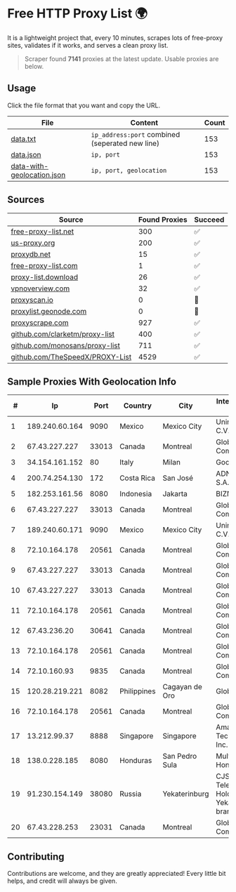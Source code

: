 
# Free HTTP Proxy List 🌍

It is a lightweight project that, every 10 minutes, scrapes lots of free-proxy sites, validates if it works, and serves a clean proxy list.


> Scraper found **7141** proxies at the latest update. Usable proxies are below.

## Usage

Click the file format that you want and copy the URL.


|File|Content|Count|
|----|-------|-----|
|[data.txt](https://raw.githubusercontent.com/themiralay/Proxy-List-World/master/data.txt)|`ip_address:port` combined (seperated new line)|153|
|[data.json](https://raw.githubusercontent.com/themiralay/Proxy-List-World/master/data.json)|`ip, port`|153|
|[data-with-geolocation.json](https://raw.githubusercontent.com/themiralay/Proxy-List-World/master/data-with-geolocation.json)|`ip, port, geolocation`|153|

## Sources

|Source|Found Proxies|Succeed|
|------|-------------|-------|
|[free-proxy-list.net](https://free-proxy-list.net)|300|✅|
|[us-proxy.org](https://www.us-proxy.org)|200|✅|
|[proxydb.net](http://proxydb.net)|15|✅|
|[free-proxy-list.com](https://free-proxy-list.com/?page=&port=&type%5B%5D=http&type%5B%5D=https&up_time=0&search=Search)|1|✅|
|[proxy-list.download](https://www.proxy-list.download/HTTP)|26|✅|
|[vpnoverview.com](https://vpnoverview.com/privacy/anonymous-browsing/free-proxy-servers)|32|✅|
|[proxyscan.io](https://www.proxyscan.io)|0|🚫|
|[proxylist.geonode.com](https://proxylist.geonode.com/api/proxy-list?limit=300&page=1&sort_by=lastChecked&sort_type=desc&protocols=http,https)|0|🚫|
|[proxyscrape.com](https://api.proxyscrape.com/v2/?request=displayproxies&protocol=http&timeout=10000&country=all&ssl=all&anonymity=all)|927|✅|
|[github.com/clarketm/proxy-list](https://raw.githubusercontent.com/clarketm/proxy-list/master/proxy-list-raw.txt)|400|✅|
|[github.com/monosans/proxy-list](https://raw.githubusercontent.com/monosans/proxy-list/main/proxies/http.txt)|711|✅|
|[github.com/TheSpeedX/PROXY-List](https://raw.githubusercontent.com/TheSpeedX/PROXY-List/master/http.txt)|4529|✅|


## Sample Proxies With Geolocation Info

|#|Ip|Port|Country|City|Internet Service Provider|
|-|--|----|-------|----|-------------------------|
|1|189.240.60.164|9090|Mexico|Mexico City|Uninet S.A. de C.V.|
|2|67.43.227.227|33013|Canada|Montreal|GloboTech Communications|
|3|34.154.161.152|80|Italy|Milan|Google LLC|
|4|200.74.254.130|172|Costa Rica|San José|ADN Solutions S.A. (Rokru Int.)|
|5|182.253.161.56|8080|Indonesia|Jakarta|BIZNET|
|6|67.43.227.227|33013|Canada|Montreal|GloboTech Communications|
|7|189.240.60.171|9090|Mexico|Mexico City|Uninet S.A. de C.V.|
|8|72.10.164.178|20561|Canada|Montreal|GloboTech Communications|
|9|67.43.227.227|33013|Canada|Montreal|GloboTech Communications|
|10|67.43.227.227|33013|Canada|Montreal|GloboTech Communications|
|11|72.10.164.178|20561|Canada|Montreal|GloboTech Communications|
|12|67.43.236.20|30641|Canada|Montreal|GloboTech Communications|
|13|72.10.164.178|20561|Canada|Montreal|GloboTech Communications|
|14|72.10.160.93|9835|Canada|Montreal|GloboTech Communications|
|15|120.28.219.221|8082|Philippines|Cagayan de Oro|Globe Telecom|
|16|72.10.164.178|20561|Canada|Montreal|GloboTech Communications|
|17|13.212.99.37|8888|Singapore|Singapore|Amazon Technologies Inc.|
|18|138.0.228.185|8080|Honduras|San Pedro Sula|Multicable De Honduras|
|19|91.230.154.149|38080|Russia|Yekaterinburg|CJSC "ER-Telecom Holding" Yekaterinburg branch|
|20|67.43.228.253|23031|Canada|Montreal|GloboTech Communications|



## Contributing

Contributions are welcome, and they are greatly appreciated! Every
little bit helps, and credit will always be given.

